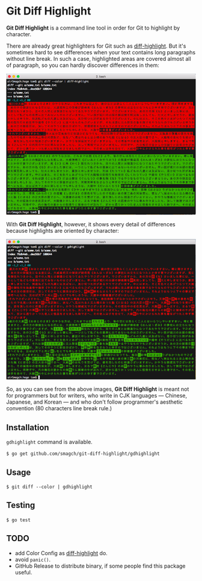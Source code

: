 # Git Diff Highlight

**Git Diff Highlight** is a command line tool in order for Git to highlight by
character.

There are already great highlighters for Git such as [diff-highlight]. But it's
sometimes hard to see differences when your text contains long paragraphs
without line break. In such a case, highlighted areas are covered almost all of
paragraph, so you can hardly discover differences in them:

![Screen Shot with diff-highlight](docs/ScreenShot_diff-highlight.png)

With **Git Diff Highlight**, however, it shows every detail of differences
because highlights are oriented by character:

![Screen Shot with Git Diff Highlight](docs/ScreenShot.png)

So, as you can see from the above images, **Git Diff Highlight** is meant not
for programmers but for writers, who write in CJK languages — Chinese, Japanese,
and Korean — and who don't follow programmer's aesthetic convention (80
characters line break rule.)

## Installation

`gdhighlight` command is available.

```
$ go get github.com/smagch/git-diff-highlight/gdhighlight
```

## Usage

```
$ git diff --color | gdhighlight
```

## Testing

```
$ go test
```

## TODO

- add Color Config as [diff-highlight] do.
- avoid `panic()`.
- GitHub Release to distribute binary, if some people find this package useful.

[diff-highlight]: https://github.com/git/git/tree/master/contrib/diff-highlight

